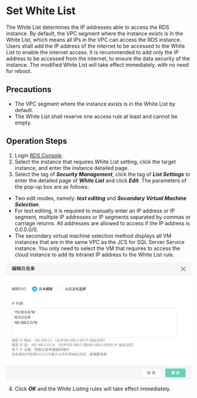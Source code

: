 # Set White List
The White List determines the IP addresses able to access the RDS instance. By default, the VPC segment where the instance exists is in the White List, which means all IPs in the VPC can access the RDS instance. Users shall add the IP address of the internet to be accessed to the White List to enable the internet access. It is recommended to add only the IP address to be accessed from the internet, to ensure the data security of the instance. The modified White List will take effect immediately, with no need for reboot.

## Precautions
* The VPC segment where the instance exists is in the White List by default.
* The White List shall reserve one access rule at least and cannot be empty.

## Operation Steps
1. Login [RDS Console](https://rds-console.jcloud.com/database).
2. Select the instance that requires White List setting, click the target instance, and enter the instance detailed page.
3. Select the tag of ***Security Management***, click the tag of ***List Settings*** to enter the detailed page of ***White List*** and click ***Edit***. The parameters of the pop-up box are as follows:
- Two edit modes, namely: ***text editing*** and ***Secondary Virtual Machine Selection***.
- For text editing, it is required to manually enter an IP address or IP segment, multiple IP addresses or IP segments separated by commas or carriage returns. All addresses are allowed to access if the IP address is 0.0.0.0/0.
- The secondary virtual machine selection method displays all VM instances that are in the same VPC as the JCS for SQL Server Service instance. You only need to select the VM that requires to access the cloud instance to add its intranet IP address to the White List rule.

![Set Whitelist 1](../../../image/RDS/Set-Whitelist-1.png)

4. Click ***OK*** and the White Listing rules will take effect immediately.
